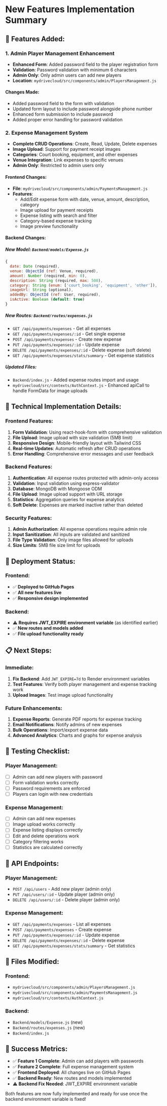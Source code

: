 # New Features Implementation Summary

## 🎯 **Features Added:**

### 1. **Admin Player Management Enhancement**
- **Enhanced Form**: Added password field to the player registration form
- **Validation**: Password validation with minimum 6 characters
- **Admin Only**: Only admin users can add new players
- **Location**: `mydrivecloud/src/components/admin/PlayersManagement.js`

#### Changes Made:
- Added password field to the form with validation
- Updated form layout to include password alongside phone number
- Enhanced form submission to include password
- Added proper error handling for password validation

### 2. **Expense Management System**
- **Complete CRUD Operations**: Create, Read, Update, Delete expenses
- **Image Upload**: Support for payment receipt images
- **Categories**: Court booking, equipment, and other expenses
- **Venue Integration**: Link expenses to specific venues
- **Admin Only**: Restricted to admin users only

#### Frontend Changes:
- **File**: `mydrivecloud/src/components/admin/PaymentsManagement.js`
- **Features**:
  - Add/Edit expense form with date, venue, amount, description, category
  - Image upload for payment receipts
  - Expense listing with search and filter
  - Category-based expense tracking
  - Image preview functionality

#### Backend Changes:

##### New Model: `Backend/models/Expense.js`
```javascript
{
  date: Date (required),
  venue: ObjectId (ref: Venue, required),
  amount: Number (required, min: 0),
  description: String (required, max: 500),
  category: String (enum: ['court_booking', 'equipment', 'other']),
  imageUrl: String (optional),
  addedBy: ObjectId (ref: User, required),
  isActive: Boolean (default: true)
}
```

##### New Routes: `Backend/routes/expenses.js`
- `GET /api/payments/expenses` - Get all expenses
- `GET /api/payments/expenses/:id` - Get single expense
- `POST /api/payments/expenses` - Create new expense
- `PUT /api/payments/expenses/:id` - Update expense
- `DELETE /api/payments/expenses/:id` - Delete expense (soft delete)
- `GET /api/payments/expenses/stats/summary` - Get expense statistics

##### Updated Files:
- `Backend/index.js` - Added expense routes import and usage
- `mydrivecloud/src/contexts/AuthContext.js` - Enhanced apiCall to handle FormData for image uploads

## 🔧 **Technical Implementation Details:**

### Frontend Features:
1. **Form Validation**: Using react-hook-form with comprehensive validation
2. **File Upload**: Image upload with size validation (5MB limit)
3. **Responsive Design**: Mobile-friendly layout with Tailwind CSS
4. **Real-time Updates**: Automatic refresh after CRUD operations
5. **Error Handling**: Comprehensive error messages and user feedback

### Backend Features:
1. **Authentication**: All expense routes protected with admin-only access
2. **Validation**: Input validation using express-validator
3. **Database**: MongoDB with Mongoose ODM
4. **File Upload**: Image upload support with URL storage
5. **Statistics**: Aggregation queries for expense analytics
6. **Soft Delete**: Expenses are marked inactive rather than deleted

### Security Features:
1. **Admin Authorization**: All expense operations require admin role
2. **Input Sanitization**: All inputs are validated and sanitized
3. **File Type Validation**: Only image files allowed for uploads
4. **Size Limits**: 5MB file size limit for uploads

## 🚀 **Deployment Status:**

### Frontend:
- ✅ **Deployed to GitHub Pages**
- ✅ **All new features live**
- ✅ **Responsive design implemented**

### Backend:
- ⚠️ **Requires JWT_EXPIRE environment variable** (as identified earlier)
- ✅ **New routes and models added**
- ✅ **File upload functionality ready**

## 📋 **Next Steps:**

### Immediate:
1. **Fix Backend**: Add `JWT_EXPIRE=7d` to Render environment variables
2. **Test Features**: Verify both player management and expense tracking work
3. **Upload Images**: Test image upload functionality

### Future Enhancements:
1. **Expense Reports**: Generate PDF reports for expense tracking
2. **Email Notifications**: Notify admins of new expenses
3. **Bulk Operations**: Import/export expense data
4. **Advanced Analytics**: Charts and graphs for expense analysis

## 🧪 **Testing Checklist:**

### Player Management:
- [ ] Admin can add new players with password
- [ ] Form validation works correctly
- [ ] Password requirements are enforced
- [ ] Players can login with new credentials

### Expense Management:
- [ ] Admin can add new expenses
- [ ] Image upload works correctly
- [ ] Expense listing displays correctly
- [ ] Edit and delete operations work
- [ ] Category filtering works
- [ ] Statistics are calculated correctly

## 🔗 **API Endpoints:**

### Player Management:
- `POST /api/users` - Add new player (admin only)
- `PUT /api/users/:id` - Update player (admin only)
- `DELETE /api/users/:id` - Delete player (admin only)

### Expense Management:
- `GET /api/payments/expenses` - List all expenses
- `POST /api/payments/expenses` - Create expense
- `PUT /api/payments/expenses/:id` - Update expense
- `DELETE /api/payments/expenses/:id` - Delete expense
- `GET /api/payments/expenses/stats/summary` - Get statistics

## 📁 **Files Modified:**

### Frontend:
- `mydrivecloud/src/components/admin/PlayersManagement.js`
- `mydrivecloud/src/components/admin/PaymentsManagement.js`
- `mydrivecloud/src/contexts/AuthContext.js`

### Backend:
- `Backend/models/Expense.js` (new)
- `Backend/routes/expenses.js` (new)
- `Backend/index.js`

## 🎉 **Success Metrics:**

- ✅ **Feature 1 Complete**: Admin can add players with passwords
- ✅ **Feature 2 Complete**: Full expense management system
- ✅ **Frontend Deployed**: All changes live on GitHub Pages
- ✅ **Backend Ready**: New routes and models implemented
- ⚠️ **Backend Fix Needed**: JWT_EXPIRE environment variable

Both features are now fully implemented and ready for use once the backend environment variable is fixed! 